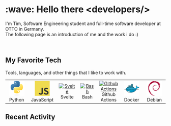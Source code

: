 <!-- 
  Inspiration taken from:
  - https://github.com/harshkumarkhatri/harshkumarkhatri
  - https://github.com/MacroPower/MacroPower
  - https://github.com/MartinHeinz/MartinHeinz
  - https://github.com/cheesits456/cheesits456
-->

<h1>:wave: Hello there &lt;developers/&gt; </h1>
<p>I'm Tim, Software Engineering student and full-time software developer at OTTO in Germany. <br> The following page is an introduction of me and the work i do :)</p>

<br>

## My Favorite Tech
<p> Tools, languages, and other things that I like to work with. </p>

<!-- Icons: https://devicon.dev/ -->
<table>
  <tr>
    <td align="center" width="96">
      <a href="#">
        <img src="./img/python-original.svg" width="48" height="48" alt="Python" />
      </a>
      <br>Python
    </td>
    <td align="center" width="96">
      <a href="#">
        <img src="./img/javascript-original.svg" width="48" height="48" alt="JavaScript" />
      </a>
      <br>JavaScript
    </td>
    <td align="center"  width="96">
      <a href="#">
        <img src="https://cdn.jsdelivr.net/gh/devicons/devicon@latest/icons/svelte/svelte-original.svg" width="48" height="48" alt="Svelte" />
      </a>
      <br>Svelte
    </td>
    <td align="center"  width="96">
      <a href="#">
        <img src="https://cdn.jsdelivr.net/gh/devicons/devicon@latest/icons/bash/bash-original.svg" width="48" height="48" alt="Bash" />
      </a>
      <br>Bash
    </td> 
    <td align="center"  width="96">
      <a href="#">
        <img src="https://cdn.jsdelivr.net/gh/devicons/devicon@latest/icons/githubactions/githubactions-original.svg" width="48" height="48" alt="Github Actions" />
      </a>
      <br>Github Actions
    </td>
    <td align="center" width="96"> 
      <a href="#" >
        <img src="./img/docker-original.svg" width="48" height="48" alt="Docker" />
      </a>
      <br>Docker
    </td>
    <td align="center"  width="96">
      <a href="#">
        <img src="./img/debian-original.svg" width="48" height="48" alt="Debian" />
      </a>
      <br>Debian
    </td>
  </tr>
</table>

## Recent Activity

<!--START_SECTION:activity-->


<!--END_SECTION:activity-->

